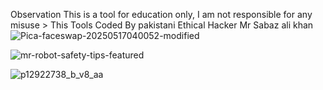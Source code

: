 Observation This is a tool for education only, I am not responsible for any misuse > This Tools Coded By pakistani Ethical Hacker Mr Sabaz ali khan
![Pica-faceswap-20250517040052-modified](https://github.com/user-attachments/assets/1d946202-12d0-400c-ad92-3b10604c2182)

![mr-robot-safety-tips-featured](https://github.com/user-attachments/assets/15fb574f-e36a-4423-9fe4-885b07d1de81)

![p12922738_b_v8_aa](https://github.com/user-attachments/assets/93f8e40d-03c1-44a9-85f5-3e7b055ccbaf)
